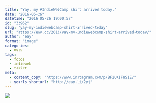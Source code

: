 ```yaml
---
title: "Yay, my #IndieWebCamp shirt arrived today."
date: "2016-05-26"
datetime: "2016-05-26 19:00:57"
id: "32962"
slug: "yay-my-indiewebcamp-shirt-arrived-today"
url: "https://eay.cc/2016/yay-my-indiewebcamp-shirt-arrived-today/"
author: "eay"
format: "image"
categories:
  - 0815
tags:
  - fotos
  - indieweb
  - tshirt
meta:
  - content_copy: "https://www.instagram.com/p/BF2UKIFnS1E/"
  - yourls_shorturl: "http://eay.li/2yj"
---
```


![](https://eay.cc/uploads/2016/indiewebcamp-shirt.jpg)
